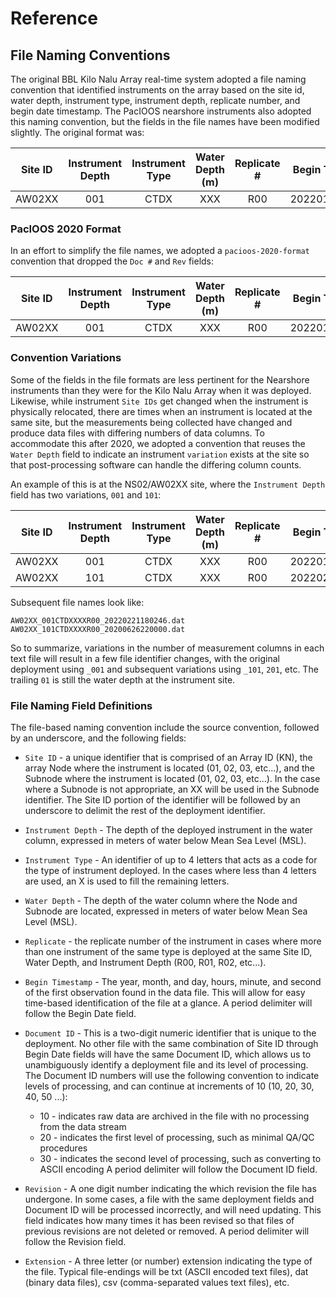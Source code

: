 # Reference

## File Naming Conventions

The original BBL Kilo Nalu Array real-time system adopted a file naming convention that identified instruments on the array based on the site id, water depth, instrument type, instrument depth, replicate number, and begin date timestamp.  The PacIOOS nearshore instruments also adopted this naming convention, but the fields in the file names have been modified slightly.  The original format was:

| Site ID | Instrument Depth |Instrument Type | Water Depth (m) | Replicate # | Begin Timestamp | Doc # | Rev | Ext |
|:-------:|:----------------:|:--------------:|:---------------:|:-----------:|:---------------:|:-----:|:---:|:---:|
| AW02XX  | 001              | CTDX           | XXX             | R00         | 20220101010100  |10     | 1 | dat|

### PacIOOS 2020 Format
In an effort to simplify the file names, we adopted a `pacioos-2020-format` convention that dropped the `Doc #` and `Rev` fields:

| Site ID | Instrument Depth |Instrument Type | Water Depth (m) | Replicate # | Begin Timestamp | Ext |
|:-------:|:----------------:|:--------------:|:---------------:|:-----------:|:---------------:|:---:|
| AW02XX  | 001              | CTDX           | XXX             | R00         | 20220101010100  | dat|

### Convention Variations

Some of the fields in the file formats are less pertinent for the Nearshore instruments than they were for the Kilo Nalu Array when it was deployed.  Likewise, while instrument `Site IDs` get changed when the instrument is physically relocated, there are times when an instrument is located at the same site, but the measurements being collected have changed and produce data files with differing numbers of data columns.  To accommodate this after 2020, we adopted a convention that reuses the `Water Depth` field to indicate an instrument `variation` exists at the site so that post-processing software can handle the differing column counts.

An example of this is at the NS02/AW02XX site, where the `Instrument Depth` field has two variations, `001` and `101`:

| Site ID | Instrument Depth |Instrument Type | Water Depth (m) | Replicate # | Begin Timestamp | Ext |
|:-------:|:----------------:|:--------------:|:---------------:|:-----------:|:---------------:|:---:|
| AW02XX  | 001              | CTDX           | XXX             | R00         | 20220101010100  | dat|
| AW02XX  | 101              | CTDX           | XXX             | R00         | 20220201010100  | dat|

Subsequent file names look like:

```
AW02XX_001CTDXXXXR00_20220221180246.dat
AW02XX_101CTDXXXXR00_20200626220000.dat
```

So to summarize, variations in the number of measurement columns in each text file will result in a few file identifier changes, with the original deployment using `_001` and subsequent variations using `_101`, `201`, etc.  The trailing `01` is still the water depth at the instrument site.

### File Naming Field Definitions

The file-based naming convention include the source convention, followed by an underscore, and the following fields:

- `Site ID` - a unique identifier that is comprised of an Array ID (KN), the array Node where the instrument is located (01, 02, 03, etc...), and the Subnode where the instrument is located (01, 02, 03, etc...). In the case where a Subnode is not appropriate, an XX will be used in the Subnode identifier. The Site ID portion of the identifier will be followed by an underscore to delimit the rest of the deployment identifier.

- `Instrument Depth` - The depth of the deployed instrument in the water column, expressed in meters of water below Mean Sea Level (MSL).

- `Instrument Type` - An identifier of up to 4 letters that acts as a code for the type of instrument deployed. In the cases where less than 4 letters are used, an X is used to fill the remaining letters.

- `Water Depth` - The depth of the water column where the Node and Subnode are located, expressed in meters of water below Mean Sea Level (MSL).

- `Replicate` - the replicate number of the instrument in cases where more than one instrument of the same type is deployed at the same Site ID, Water Depth, and Instrument Depth (R00, R01, R02, etc...).

- `Begin Timestamp` - The year, month, and day, hours, minute, and second of the first observation found in the data file. This will allow for easy time-based identification of the file at a glance. A period delimiter will follow the Begin Date field.

- `Document ID` - This is a two-digit numeric identifier that is unique to the deployment. No other file with the same combination of Site ID through Begin Date fields will have the same Document ID, which allows us to unambiguously identify a deployment file and its level of processing. The Document ID numbers will use the following convention to indicate levels of processing, and can continue at increments of 10 (10, 20, 30, 40, 50 ...):
    - 10 - indicates raw data are archived in the file with no processing from the data stream 
    - 20 - indicates the first level of processing, such as minimal QA/QC procedures
    - 30 - indicates the second level of processing, such as converting to ASCII encoding
A period delimiter will follow the Document ID field.

- `Revision` - A one digit number indicating the which revision the file has undergone. In some cases, a file with the same deployment fields and Document ID will be processed incorrectly, and will need updating. This field indicates how many times it has been revised so that files of previous revisions are not deleted or removed. A period delimiter will follow the Revision field.

- `Extension` - A three letter (or number) extension indicating the type of the file. Typical file-endings will be txt (ASCII encoded text files), dat (binary data files), csv (comma-separated values text files), etc.